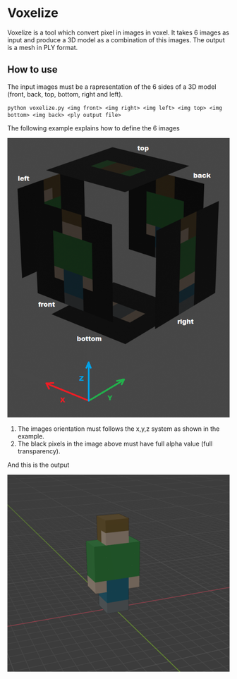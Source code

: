 # Voxelize

Voxelize is a tool which convert pixel in images in voxel. It takes 6 images as input and produce a 3D model as a combination of this images. The output is a mesh in PLY format.

## How to use

The input images must be a rapresentation of the 6 sides of a 3D model (front, back, top, bottom, right and left).

```
python voxelize.py <img front> <img right> <img left> <img top> <img bottom> <img back> <ply output file>
```

The following example explains how to define the 6 images

![Image example](https://github.com/MarcoCiaramella/Voxelize/blob/master/tutorial/usage_images.png)

1. The images orientation must follows the x,y,z system as shown in the example.
1. The black pixels in the image above must have full alpha value (full transparency).

And this is the output

![Image output](https://github.com/MarcoCiaramella/Voxelize/blob/master/tutorial/result.png)
